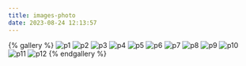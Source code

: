 ```yaml
---
title: images-photo
date: 2023-08-24 12:13:57
---
```


{% gallery %}
![p1]( https://source.fomal.cc/img/default_cover_1.webp )
![p2]( https://source.fomal.cc/img/default_cover_2.webp )
![p3]( https://source.fomal.cc/img/default_cover_3.webp )
![p4]( https://source.fomal.cc/img/default_cover_4.webp )
![p5]( https://source.fomal.cc/img/default_cover_5.webp )
![p6]( https://source.fomal.cc/img/default_cover_6.webp )
![p7]( https://source.fomal.cc/img/default_cover_7.webp )
![p8]( https://source.fomal.cc/img/default_cover_8.webp )
![p9]( https://source.fomal.cc/img/default_cover_9.webp )
![p10]( https://source.fomal.cc/img/default_cover_10.webp )
![p11]( https://source.fomal.cc/img/default_cover_11.webp )
![p12]( https://source.fomal.cc/img/default_cover_12.webp )
{% endgallery %}